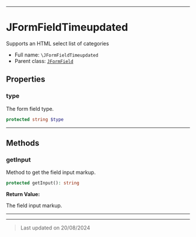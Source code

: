 ***

# JFormFieldTimeupdated

Supports an HTML select list of categories



* Full name: `\JFormFieldTimeupdated`
* Parent class: [`JFormField`](./JFormField.md)



## Properties


### type

The form field type.

```php
protected string $type
```






***

## Methods


### getInput

Method to get the field input markup.

```php
protected getInput(): string
```









**Return Value:**

The field input markup.





***


***
> Last updated on 20/08/2024
